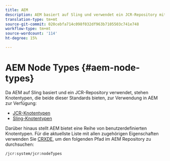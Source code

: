 ```yaml
---
title: AEM
description: AEM basiert auf Sling und verwendet ein JCR-Repository mit Knotentypen, die von beiden angeboten werden, AEM bietet aber auch eine Reihe von eigenen Node-Typen.
translation-type: tm+mt
source-git-commit: 020cebfa714c098f032df963b7105503c741e748
workflow-type: tm+mt
source-wordcount: '114'
ht-degree: 15%

---
```



# AEM Node Types {#aem-node-types}

Da AEM auf Sling basiert und ein JCR-Repository verwendet, stehen Knotentypen, die beide dieser Standards bieten, zur Verwendung in AEM zur Verfügung:

* [JCR-Knotentypen](https://docs.adobe.com/content/docs/en/spec/jcr/2.0/3_Repository_Model.html#3.1.7-Node-Types)
* [Sling-Knotentypen](https://cwiki.apache.org/confluence/display/SLING/Sling+Node+Types)

Darüber hinaus stellt AEM bietet eine Reihe von benutzerdefinierten Knotentypen. Für die aktuellste Liste mit allen zugehörigen Eigenschaften verwenden Sie [CRXDE](/help/implementing/developing/tools/crxde.md), um den folgenden Pfad im AEM Repository zu durchsuchen:

`/jcr:system/jcr:nodeTypes`
